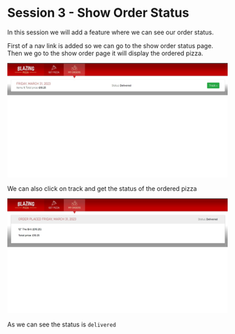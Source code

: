 # Session 3 - Show Order Status

In this session we will add a feature where we can see our order status.

First of a nav link is added so we can go to the show order status page. Then we go to the show order page it will display the ordered pizza.

![](/images/session-3/show-order.jpeg)

We can also click on track and get the status of the ordered pizza

![](/images/session-3/show-order2.jpeg)

As we can see the status is `delivered`
